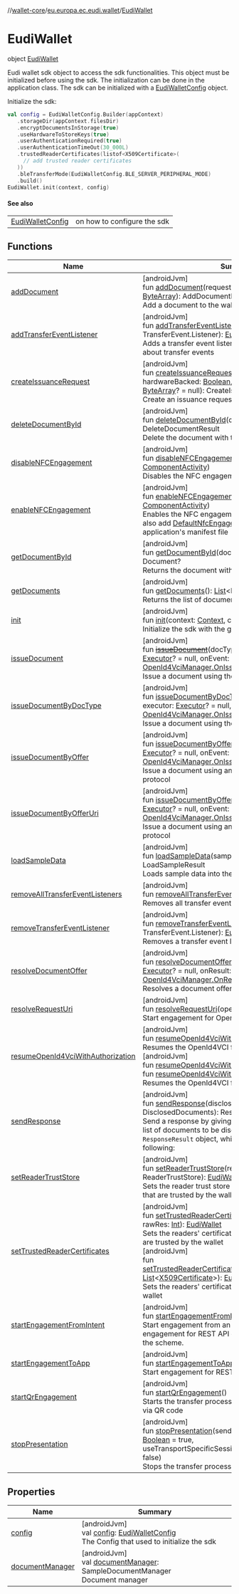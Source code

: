 //[wallet-core](../../../index.md)/[eu.europa.ec.eudi.wallet](../index.md)/[EudiWallet](index.md)

# EudiWallet

object [EudiWallet](index.md)

Eudi wallet sdk object to access the sdk functionalities. This object must be initialized before using the sdk. The initialization can be done in the application class. The sdk can be initialized with a [EudiWalletConfig](../-eudi-wallet-config/index.md) object.

Initialize the sdk:

```kotlin
val config = EudiWalletConfig.Builder(appContext)
   .storageDir(appContext.filesDir)
   .encryptDocumentsInStorage(true)
   .useHardwareToStoreKeys(true)
   .userAuthenticationRequired(true)
   .userAuthenticationTimeOut(30_000L)
   .trustedReaderCertificates(listof<X509Certificate>(
     // add trusted reader certificates
   ))
   .bleTransferMode(EudiWalletConfig.BLE_SERVER_PERIPHERAL_MODE)
   .build()
EudiWallet.init(context, config)
```

#### See also

| | |
|---|---|
| [EudiWalletConfig](../-eudi-wallet-config/index.md) | on how to configure the sdk |

## Functions

| Name | Summary |
|---|---|
| [addDocument](add-document.md) | [androidJvm]<br>fun [addDocument](add-document.md)(request: IssuanceRequest, data: [ByteArray](https://kotlinlang.org/api/latest/jvm/stdlib/kotlin/-byte-array/index.html)): AddDocumentResult<br>Add a document to the wallet |
| [addTransferEventListener](add-transfer-event-listener.md) | [androidJvm]<br>fun [addTransferEventListener](add-transfer-event-listener.md)(listener: TransferEvent.Listener): [EudiWallet](index.md)<br>Adds a transfer event listener in order to be notified about transfer events |
| [createIssuanceRequest](create-issuance-request.md) | [androidJvm]<br>fun [createIssuanceRequest](create-issuance-request.md)(docType: [String](https://kotlinlang.org/api/latest/jvm/stdlib/kotlin/-string/index.html), hardwareBacked: [Boolean](https://kotlinlang.org/api/latest/jvm/stdlib/kotlin/-boolean/index.html), attestationChallenge: [ByteArray](https://kotlinlang.org/api/latest/jvm/stdlib/kotlin/-byte-array/index.html)? = null): CreateIssuanceRequestResult<br>Create an issuance request for the given [docType](create-issuance-request.md) |
| [deleteDocumentById](delete-document-by-id.md) | [androidJvm]<br>fun [deleteDocumentById](delete-document-by-id.md)(documentId: DocumentId): DeleteDocumentResult<br>Delete the document with the given [documentId](delete-document-by-id.md) |
| [disableNFCEngagement](disable-n-f-c-engagement.md) | [androidJvm]<br>fun [disableNFCEngagement](disable-n-f-c-engagement.md)(activity: [ComponentActivity](https://developer.android.com/reference/kotlin/androidx/activity/ComponentActivity.html))<br>Disables the NFC engagement functionality |
| [enableNFCEngagement](enable-n-f-c-engagement.md) | [androidJvm]<br>fun [enableNFCEngagement](enable-n-f-c-engagement.md)(activity: [ComponentActivity](https://developer.android.com/reference/kotlin/androidx/activity/ComponentActivity.html))<br>Enables the NFC engagement functionality You must also add [DefaultNfcEngagementService](../../eu.europa.ec.eudi.wallet.util/-default-nfc-engagement-service/index.md) to your application's manifest file |
| [getDocumentById](get-document-by-id.md) | [androidJvm]<br>fun [getDocumentById](get-document-by-id.md)(documentId: DocumentId): Document?<br>Returns the document with the given [documentId](get-document-by-id.md) |
| [getDocuments](get-documents.md) | [androidJvm]<br>fun [getDocuments](get-documents.md)(): [List](https://kotlinlang.org/api/latest/jvm/stdlib/kotlin.collections/-list/index.html)&lt;Document&gt;<br>Returns the list of documents |
| [init](init.md) | [androidJvm]<br>fun [init](init.md)(context: [Context](https://developer.android.com/reference/kotlin/android/content/Context.html), config: [EudiWalletConfig](../-eudi-wallet-config/index.md))<br>Initialize the sdk with the given [config](init.md) |
| [issueDocument](issue-document.md) | [androidJvm]<br>fun [~~issueDocument~~](issue-document.md)(docType: [String](https://kotlinlang.org/api/latest/jvm/stdlib/kotlin/-string/index.html), executor: [Executor](https://developer.android.com/reference/kotlin/java/util/concurrent/Executor.html)? = null, onEvent: [OpenId4VciManager.OnIssueEvent](../../eu.europa.ec.eudi.wallet.issue.openid4vci/-open-id4-vci-manager/-on-issue-event/index.md))<br>Issue a document using the OpenId4VCI protocol |
| [issueDocumentByDocType](issue-document-by-doc-type.md) | [androidJvm]<br>fun [issueDocumentByDocType](issue-document-by-doc-type.md)(docType: [String](https://kotlinlang.org/api/latest/jvm/stdlib/kotlin/-string/index.html), executor: [Executor](https://developer.android.com/reference/kotlin/java/util/concurrent/Executor.html)? = null, onEvent: [OpenId4VciManager.OnIssueEvent](../../eu.europa.ec.eudi.wallet.issue.openid4vci/-open-id4-vci-manager/-on-issue-event/index.md))<br>Issue a document using the OpenId4VCI protocol |
| [issueDocumentByOffer](issue-document-by-offer.md) | [androidJvm]<br>fun [issueDocumentByOffer](issue-document-by-offer.md)(offer: [Offer](../../eu.europa.ec.eudi.wallet.issue.openid4vci/-offer/index.md), executor: [Executor](https://developer.android.com/reference/kotlin/java/util/concurrent/Executor.html)? = null, onEvent: [OpenId4VciManager.OnIssueEvent](../../eu.europa.ec.eudi.wallet.issue.openid4vci/-open-id4-vci-manager/-on-issue-event/index.md))<br>Issue a document using an offer and the OpenId4VCI protocol |
| [issueDocumentByOfferUri](issue-document-by-offer-uri.md) | [androidJvm]<br>fun [issueDocumentByOfferUri](issue-document-by-offer-uri.md)(offerUri: [String](https://kotlinlang.org/api/latest/jvm/stdlib/kotlin/-string/index.html), executor: [Executor](https://developer.android.com/reference/kotlin/java/util/concurrent/Executor.html)? = null, onEvent: [OpenId4VciManager.OnIssueEvent](../../eu.europa.ec.eudi.wallet.issue.openid4vci/-open-id4-vci-manager/-on-issue-event/index.md))<br>Issue a document using an offerUri and the OpenId4VCI protocol |
| [loadSampleData](load-sample-data.md) | [androidJvm]<br>fun [loadSampleData](load-sample-data.md)(sampleData: [ByteArray](https://kotlinlang.org/api/latest/jvm/stdlib/kotlin/-byte-array/index.html)): LoadSampleResult<br>Loads sample data into the wallet's document manager |
| [removeAllTransferEventListeners](remove-all-transfer-event-listeners.md) | [androidJvm]<br>fun [removeAllTransferEventListeners](remove-all-transfer-event-listeners.md)(): [EudiWallet](index.md)<br>Removes all transfer event listeners. |
| [removeTransferEventListener](remove-transfer-event-listener.md) | [androidJvm]<br>fun [removeTransferEventListener](remove-transfer-event-listener.md)(listener: TransferEvent.Listener): [EudiWallet](index.md)<br>Removes a transfer event listener. |
| [resolveDocumentOffer](resolve-document-offer.md) | [androidJvm]<br>fun [resolveDocumentOffer](resolve-document-offer.md)(offerUri: [String](https://kotlinlang.org/api/latest/jvm/stdlib/kotlin/-string/index.html), executor: [Executor](https://developer.android.com/reference/kotlin/java/util/concurrent/Executor.html)? = null, onResult: [OpenId4VciManager.OnResolvedOffer](../../eu.europa.ec.eudi.wallet.issue.openid4vci/-open-id4-vci-manager/-on-resolved-offer/index.md))<br>Resolves a document offer using OpenId4VCI protocol |
| [resolveRequestUri](resolve-request-uri.md) | [androidJvm]<br>fun [resolveRequestUri](resolve-request-uri.md)(openid4VpURI: [String](https://kotlinlang.org/api/latest/jvm/stdlib/kotlin/-string/index.html))<br>Start engagement for OpenId4Vp |
| [resumeOpenId4VciWithAuthorization](resume-open-id4-vci-with-authorization.md) | [androidJvm]<br>fun [resumeOpenId4VciWithAuthorization](resume-open-id4-vci-with-authorization.md)(intent: [Intent](https://developer.android.com/reference/kotlin/android/content/Intent.html))<br>Resumes the OpenId4VCI flow with the given [intent](resume-open-id4-vci-with-authorization.md)<br>[androidJvm]<br>fun [resumeOpenId4VciWithAuthorization](resume-open-id4-vci-with-authorization.md)(uri: [Uri](https://developer.android.com/reference/kotlin/android/net/Uri.html))<br>fun [resumeOpenId4VciWithAuthorization](resume-open-id4-vci-with-authorization.md)(uri: [String](https://kotlinlang.org/api/latest/jvm/stdlib/kotlin/-string/index.html))<br>Resumes the OpenId4VCI flow with the given intent |
| [sendResponse](send-response.md) | [androidJvm]<br>fun [sendResponse](send-response.md)(disclosedDocuments: DisclosedDocuments): ResponseResult<br>Send a response by giving DisclosedDocuments, i.e. the list of documents to be disclosed. The method returns a `ResponseResult` object, which can be one of the following: |
| [setReaderTrustStore](set-reader-trust-store.md) | [androidJvm]<br>fun [setReaderTrustStore](set-reader-trust-store.md)(readerTrustStore: ReaderTrustStore): [EudiWallet](index.md)<br>Sets the reader trust store with the readers' certificates that are trusted by the wallet |
| [setTrustedReaderCertificates](set-trusted-reader-certificates.md) | [androidJvm]<br>fun [setTrustedReaderCertificates](set-trusted-reader-certificates.md)(@[RawRes](https://developer.android.com/reference/kotlin/androidx/annotation/RawRes.html)vararg rawRes: [Int](https://kotlinlang.org/api/latest/jvm/stdlib/kotlin/-int/index.html)): [EudiWallet](index.md)<br>Sets the readers' certificates from raw resources that are trusted by the wallet<br>[androidJvm]<br>fun [setTrustedReaderCertificates](set-trusted-reader-certificates.md)(trustedReaderCertificates: [List](https://kotlinlang.org/api/latest/jvm/stdlib/kotlin.collections/-list/index.html)&lt;[X509Certificate](https://developer.android.com/reference/kotlin/java/security/cert/X509Certificate.html)&gt;): [EudiWallet](index.md)<br>Sets the readers' certificates that are trusted by the wallet |
| [startEngagementFromIntent](start-engagement-from-intent.md) | [androidJvm]<br>fun [startEngagementFromIntent](start-engagement-from-intent.md)(intent: [Intent](https://developer.android.com/reference/kotlin/android/content/Intent.html))<br>Start engagement from an Intent. This will perform engagement for REST API or OpenId4Vp depending on the scheme. |
| [startEngagementToApp](start-engagement-to-app.md) | [androidJvm]<br>fun [startEngagementToApp](start-engagement-to-app.md)(intent: [Intent](https://developer.android.com/reference/kotlin/android/content/Intent.html))<br>Start engagement for REST API |
| [startQrEngagement](start-qr-engagement.md) | [androidJvm]<br>fun [startQrEngagement](start-qr-engagement.md)()<br>Starts the transfer process by engaging with the reader via QR code |
| [stopPresentation](stop-presentation.md) | [androidJvm]<br>fun [stopPresentation](stop-presentation.md)(sendSessionTerminationMessage: [Boolean](https://kotlinlang.org/api/latest/jvm/stdlib/kotlin/-boolean/index.html) = true, useTransportSpecificSessionTermination: [Boolean](https://kotlinlang.org/api/latest/jvm/stdlib/kotlin/-boolean/index.html) = false)<br>Stops the transfer process |

## Properties

| Name | Summary |
|---|---|
| [config](config.md) | [androidJvm]<br>val [config](config.md): [EudiWalletConfig](../-eudi-wallet-config/index.md)<br>The Config that used to initialize the sdk |
| [documentManager](document-manager.md) | [androidJvm]<br>val [documentManager](document-manager.md): SampleDocumentManager<br>Document manager |
